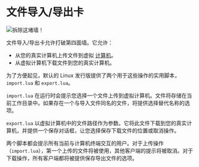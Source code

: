 # 文件导入/导出卡
![拆除这堵墙！](item:oc2:file_import_export_card)

文件导入/导出卡允许打破第四面墙。它允许：
- 从您的真实计算机上传文件到虚拟 [计算机](../block/computer.md)。
- 从虚拟计算机下载文件到您的真实计算机。

为了方便起见，默认的 Linux 发行版提供了两个用于这些操作的实用脚本，`import.lua` 和 `export.lua`。

`import.lua` 在运行时会提示您选择一个文件上传到虚拟计算机。文件将存储在当前工作目录中。如果存在一个与导入文件同名的文件，将提供选择替代名称的选项。

`export.lua` 以虚拟计算机中的文件路径作为参数。它将此文件下载到您的真实计算机，并提供一个保存对话框，让您选择保存下载文件的位置或取消操作。

两个脚本都会提示所有当前与计算机终端交互的用户。对于上传操作（`import.lua`），第一个上传的文件将被使用，其他客户端的提示将被取消。对于下载操作，所有客户端都将被提供保存导出文件的选项。

